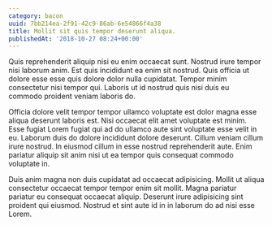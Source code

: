 ```yaml
---
category: bacon
uuid: 7bb214ea-2f91-42c9-86ab-6e54866f4a38
title: Mollit sit quis tempor deserunt aliqua.
publishedAt: '2018-10-27 08:24+00:00'
---
```


Quis reprehenderit aliquip nisi eu enim occaecat sunt. Nostrud irure tempor nisi laborum anim. Est quis incididunt ea enim sit nostrud. Quis officia ut dolore esse esse quis dolore dolor nulla cupidatat. Tempor minim consectetur nisi tempor qui. Laboris ut id nostrud quis nisi duis eu commodo proident veniam laboris do.

Officia dolore velit tempor tempor ullamco voluptate est dolor magna esse aliqua deserunt laboris est. Nisi occaecat elit amet voluptate est minim. Esse fugiat Lorem fugiat qui ad do ullamco aute sint voluptate esse velit in eu. Laborum duis do dolore incididunt dolore deserunt. Cillum veniam cillum irure nostrud. In eiusmod cillum in esse nostrud reprehenderit aute. Enim pariatur aliquip sit anim nisi ut ea tempor quis consequat commodo voluptate in.

Duis anim magna non duis cupidatat ad occaecat adipisicing. Mollit ut aliqua consectetur occaecat tempor tempor enim sit mollit. Magna pariatur pariatur eu consequat occaecat aliquip. Deserunt irure adipisicing sint proident qui eiusmod. Nostrud et sint aute id in in laborum do ad nisi esse Lorem.